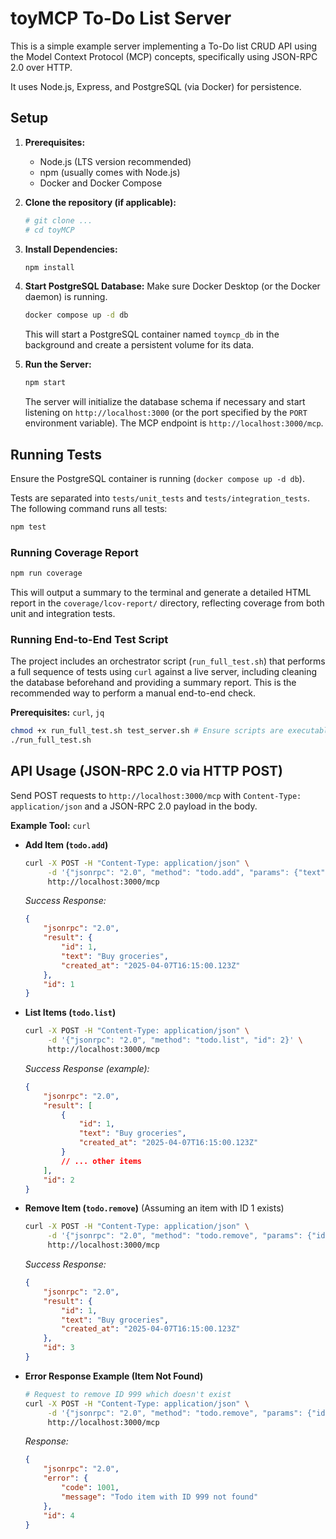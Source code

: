 # toyMCP To-Do List Server

This is a simple example server implementing a To-Do list CRUD API using the Model Context Protocol (MCP) concepts, specifically using JSON-RPC 2.0 over HTTP.

It uses Node.js, Express, and PostgreSQL (via Docker) for persistence.

## Setup

1.  **Prerequisites:**
    *   Node.js (LTS version recommended)
    *   npm (usually comes with Node.js)
    *   Docker and Docker Compose

2.  **Clone the repository (if applicable):**
    ```bash
    # git clone ...
    # cd toyMCP
    ```

3.  **Install Dependencies:**
    ```bash
    npm install
    ```

4.  **Start PostgreSQL Database:**
    Make sure Docker Desktop (or the Docker daemon) is running.
    ```bash
    docker compose up -d db
    ```
    This will start a PostgreSQL container named `toymcp_db` in the background and create a persistent volume for its data.

5.  **Run the Server:**
    ```bash
    npm start
    ```
    The server will initialize the database schema if necessary and start listening on `http://localhost:3000` (or the port specified by the `PORT` environment variable). The MCP endpoint is `http://localhost:3000/mcp`.

## Running Tests

Ensure the PostgreSQL container is running (`docker compose up -d db`).

Tests are separated into `tests/unit_tests` and `tests/integration_tests`. The following command runs all tests:

```bash
npm test
```

### Running Coverage Report

```bash
npm run coverage
```
This will output a summary to the terminal and generate a detailed HTML report in the `coverage/lcov-report/` directory, reflecting coverage from both unit and integration tests.

### Running End-to-End Test Script

The project includes an orchestrator script (`run_full_test.sh`) that performs a full sequence of tests using `curl` against a live server, including cleaning the database beforehand and providing a summary report. This is the recommended way to perform a manual end-to-end check.

**Prerequisites:** `curl`, `jq`

```bash
chmod +x run_full_test.sh test_server.sh # Ensure scripts are executable
./run_full_test.sh
```

## API Usage (JSON-RPC 2.0 via HTTP POST)

Send POST requests to `http://localhost:3000/mcp` with `Content-Type: application/json` and a JSON-RPC 2.0 payload in the body.

**Example Tool:** `curl`

*   **Add Item (`todo.add`)**
    ```bash
    curl -X POST -H "Content-Type: application/json" \
         -d '{"jsonrpc": "2.0", "method": "todo.add", "params": {"text": "Buy groceries"}, "id": 1}' \
         http://localhost:3000/mcp
    ```
    *Success Response:*
    ```json
    {
        "jsonrpc": "2.0",
        "result": {
            "id": 1,
            "text": "Buy groceries",
            "created_at": "2025-04-07T16:15:00.123Z"
        },
        "id": 1
    }
    ```

*   **List Items (`todo.list`)**
    ```bash
    curl -X POST -H "Content-Type: application/json" \
         -d '{"jsonrpc": "2.0", "method": "todo.list", "id": 2}' \
         http://localhost:3000/mcp
    ```
    *Success Response (example):*
    ```json
    {
        "jsonrpc": "2.0",
        "result": [
            {
                "id": 1,
                "text": "Buy groceries",
                "created_at": "2025-04-07T16:15:00.123Z"
            }
            // ... other items
        ],
        "id": 2
    }
    ```

*   **Remove Item (`todo.remove`)**
    (Assuming an item with ID 1 exists)
    ```bash
    curl -X POST -H "Content-Type: application/json" \
         -d '{"jsonrpc": "2.0", "method": "todo.remove", "params": {"id": 1}, "id": 3}' \
         http://localhost:3000/mcp
    ```
    *Success Response:*
    ```json
    {
        "jsonrpc": "2.0",
        "result": {
            "id": 1,
            "text": "Buy groceries",
            "created_at": "2025-04-07T16:15:00.123Z"
        },
        "id": 3
    }
    ```

*   **Error Response Example (Item Not Found)**
    ```bash
    # Request to remove ID 999 which doesn't exist
    curl -X POST -H "Content-Type: application/json" \
         -d '{"jsonrpc": "2.0", "method": "todo.remove", "params": {"id": 999}, "id": 4}' \
         http://localhost:3000/mcp
    ```
    *Response:*
    ```json
    {
        "jsonrpc": "2.0",
        "error": {
            "code": 1001,
            "message": "Todo item with ID 999 not found"
        },
        "id": 4
    }
    ``` 